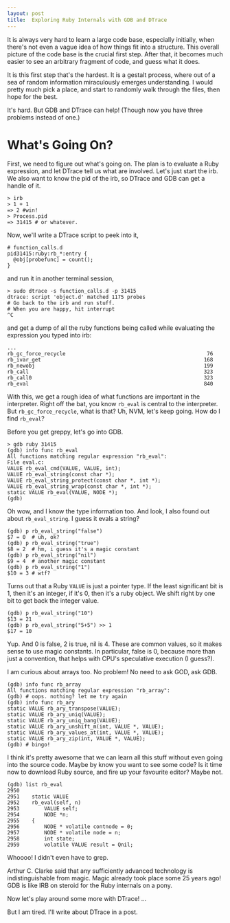 ```yaml
---
layout: post
title:  Exploring Ruby Internals with GDB and DTrace
---
```


It is always very hard to learn a large code base, especially
initially, when there's not even a vague idea of how things fit into a
structure. This overall picture of the code base is the crucial first
step. After that, it becomes much easier to see an arbitrary fragment
of code, and guess what it does.

It is this first step that's the hardest. It is a gestalt process,
where out of a sea of random information miraculously emerges
understanding. I would pretty much pick a place, and start to randomly
walk through the files, then hope for the best.

It's hard. But GDB and DTrace can help! (Though now you have three
problems instead of one.)

# What's Going On?

First, we need to figure out what's going on. The plan is to evaluate
a Ruby expression, and let DTrace tell us what are involved. Let's
just start the irb. We also want to know the pid of the irb, so DTrace
and GDB can get a handle of it.

    > irb
    > 1 + 1
    => 2 #win!
    > Process.pid
    => 31415 # or whatever.
    
Now, we'll write a DTrace script to peek into it,

    # function_calls.d
    pid31415:ruby:rb_*:entry {
      @obj[probefunc] = count();
    }

and run it in another terminal session,

    > sudo dtrace -s function_calls.d -p 31415
    dtrace: script 'object.d' matched 1175 probes
    # Go back to the irb and run stuff.
    # When you are happy, hit interrupt
    ^C
    
and get a dump of all the ruby functions being called while evaluating
the expression you typed into irb:

    ...
    rb_gc_force_recycle                                              76
    rb_ivar_get                                                     168
    rb_newobj                                                       199
    rb_call                                                         323
    rb_call0                                                        323
    rb_eval                                                         840

With this, we get a rough idea of what functions are important in the
interpreter. Right off the bat, you know `rb_eval` is central to the
interpreter. But `rb_gc_force_recycle`, what is that? Uh, NVM, let's
keep going. How do I find `rb_eval`?

Before you get greppy, let's go into GDB.

    > gdb ruby 31415
    (gdb) info func rb_eval
    All functions matching regular expression "rb_eval":
    File eval.c:
    VALUE rb_eval_cmd(VALUE, VALUE, int);
    VALUE rb_eval_string(const char *);
    VALUE rb_eval_string_protect(const char *, int *);
    VALUE rb_eval_string_wrap(const char *, int *);
    static VALUE rb_eval(VALUE, NODE *);
    (gdb)
    
Oh wow, and I know the type information too. And look, I also found
out about `rb_eval_string`. I guess it evals a string?

    (gdb) p rb_eval_string("false")
    $7 = 0  # uh, ok?
    (gdb) p rb_eval_string("true")
    $8 = 2  # hm, i guess it's a magic constant
    (gdb) p rb_eval_string("nil")
    $9 = 4  # another magic constant
    (gdb) p rb_eval_string("1")
    $10 = 3 # wtf?

Turns out that a Ruby `VALUE` is just a pointer type. If the least
significant bit is 1, then it's an integer, if it's 0, then it's a
ruby object. We shift right by one bit to get back the integer value.

    (gdb) p rb_eval_string("10")
    $13 = 21
    (gdb) p rb_eval_string("5+5") >> 1
    $17 = 10
    
Yup. And 0 is false, 2 is true, nil is 4. These are common values, so
it makes sense to use magic constants. In particular, false is 0,
because more than just a convention, that helps with CPU's speculative
execution (I guess?).

I am curious about arrays too. No problem! No need to ask GOD, ask GDB.

    (gdb) info func rb_array
    All functions matching regular expression "rb_array":
    (gdb) # oops. nothing? let me try again
    (gdb) info func rb_ary
    static VALUE rb_ary_transpose(VALUE);
    static VALUE rb_ary_uniq(VALUE);
    static VALUE rb_ary_uniq_bang(VALUE);
    static VALUE rb_ary_unshift_m(int, VALUE *, VALUE);
    static VALUE rb_ary_values_at(int, VALUE *, VALUE);
    static VALUE rb_ary_zip(int, VALUE *, VALUE);
    (gdb) # bingo!

I think it's pretty awesome that we can learn all this stuff without
even going into the source code. Maybe by know you want to see some
code?  Is it time now to download Ruby source, and fire up your
favourite editor? Maybe not.

    (gdb) list rb_eval
    2950
    2951    static VALUE
    2952    rb_eval(self, n)
    2953        VALUE self;
    2954        NODE *n;
    2955    {
    2956        NODE * volatile contnode = 0;
    2957        NODE * volatile node = n;
    2958        int state;
    2959        volatile VALUE result = Qnil;
    
Whoooo! I didn't even have to grep.
    
Arthur C. Clarke said that any sufficiently advanced technology is
indistinguishable from magic. Magic already took place some 25 years
ago! GDB is like IRB on steroid for the Ruby internals on a pony.

Now let's play around some more with DTrace! ...

But I am tired. I'll write about DTrace in a post.

